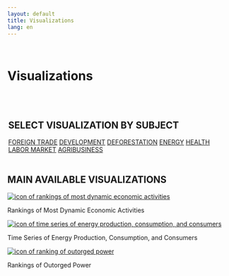 ```yaml
---
layout: default
title: Visualizations
lang: en
---
```


<link rel="stylesheet" href="style.css">

<br>

<h1 class="title-about">Visualizations</h1>

<br>
<br>

<div style="max-width:500px; margin:0 auto;">
  <h2 class="selecao_por_tema">SELECT VISUALIZATION BY SUBJECT</h2>
    <div class="botoes-container">
      <a href="{{ site.baseurl }}/en/viz/comercio-exterior" class="botao">FOREIGN TRADE</a>
      <a href="{{ site.baseurl }}/en/viz/desenvolvimento" class="botao">DEVELOPMENT</a>
      <a href="{{ site.baseurl }}/en/viz/desmatamento" class="botao">DEFORESTATION</a>
      <a href="{{ site.baseurl }}/en/viz/energia" class="botao">ENERGY</a>
      <a href="{{ site.baseurl }}/en/viz/saude" class="botao">HEALTH</a>
      <a href="{{ site.baseurl }}/en/viz/mercado-de-trabalho" class="botao">LABOR MARKET</a>
      <a href="{{ site.baseurl }}/en/viz/agopecuaria" class="botao">AGRIBUSINESS</a>
    </div>
</div>
  <br>
  

   <h2 class="selecao_por_tema">MAIN AVAILABLE VISUALIZATIONS</h2>
  
  <div class="imagens-container">
   <div class="icone-bloco">
    <a href="{{ site.baseurl }}/en/viz/ranking-atividades-economicas-mais-dinamicas" target="_blank" rel="noopener noreferrer">
      <img src="{{ site.baseurl }}/assets/img/icon_rk_atividades_dinamicas.png" alt="icon of rankings of most dynamic economic activities">
    </a><br>
    <p>Rankings of Most Dynamic Economic Activities</p>
   </div>
   <div class="icone-bloco">
    <a href="{{ site.baseurl }}/en/viz/series-temporais-da-producao-consumo-e-consumidores-de-energia" target="_blank" rel="noopener noreferrer">
      <img src="{{ site.baseurl }}/assets/img/icon_ts_prod_con.jpg" alt="icon of time series of energy production, consumption, and consumers">
    </a><br>
    <p>Time Series of Energy Production, Consumption, and Consumers</p>
   </div>
   <div class="icone-bloco">
    <a href="{{ site.baseurl }}/en/viz/ranking-da-potencia-outorgada-dos-estados-da-amazonia-legal" target="_blank" rel="noopener noreferrer">
      <img src="{{ site.baseurl }}/assets/img/icon_pot_outorgada.jpg" alt="icon of ranking of outorged power">
    </a><br>
    <p>Rankings of Outorged Power</p>
   </div>
  </div>

<br>
<br>
<br>
<br>
